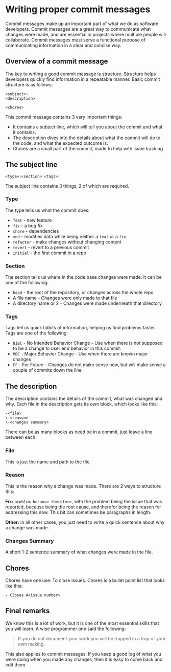 # Writing proper commit messages
Commit messages make up an important part of what we do as software developers. Commit messages are a great way to communicate what changes were made, and are essential in projects where multiple people will collaborate. Commit messages must serve a functional purpose of communicating information in a clear and concise way.

## Overview of a commit message
The key to writing a good commit message is structure. Structure helps developers quickly find information in a repeatable manner. Basic commit structure is as follows:

```
<subject>:
<description>

<chores>
```
This commit message contains 3 very important things:
- It contains a subject line, which will tell you about the commit and what it contains.
- The description dives into the details about what the commit will do to the code, and what the expected outcome is.
- Chores are a small part of the commit, made to help with issue tracking.

## The subject line
```
<type>:<section>:<tags>:
```

The subject line contains 3 things, 2 of which are required.

### Type
The type tells us what the commit does:
- `feat` - new feature
- `fix` - a bug fix
- `chore` - dependencies
- `mod` - modifies data while being neither a `feat` or a `fix`
- `refactor` - make changes without changing content
- `revert` - revert to a previous commit
- `initial` - the first commit in a repo

### Section
The section tells us where in the code base changes were made. It can be one of the following:
- `head` - the root of the repository, or changes across the whole repo
- A file name - Changes were only made to that file
- A directory name or 2 - Changes were made underneath that directory

### Tags
Tags tell us quick tidbits of information, helping us find problems faster. Tags are one of the following:

- `NIBC` - No Intended Behavior Change - Use when there is not supposed to be a change to user end behavior in this commit.
- `MBC` - Major Behavior Change - Use when there are known major changes
- `FF` - For Future - Changes do not make sense now, but will make sense a couple of commits down the line

## The description

The description contains the details of the commit, what was changed and why. Each file in the description gets its own block, which looks like this:

```
-<file>
\-<reason>
\-<changes summary>

```

There can be as many blocks as need be in a commit, just leave a line between each.

### File
This is just the name and path to the file.

### Reason
This is the reason why a change was made. There are 2 ways to structure this:

**Fix:** `problem because therefore`, with the problem being the issue that was reported, because being the root cause, and therefor being the reason for addressing this now. This bit can sometimes be paragraphs in length.

**Other:** in all other cases, you just need to write a quick sentence about why a change was made.

### Changes Summary
A short 1-2 sentence summary of what changes were made in the file.

## Chores
Chores have one use: To close issues. Chores is a bullet point list that looks like this:
```
- Closes #<issue number>
```

## Final remarks
We know this is a lot of work, but it is one of the most essential skills that you will learn. A wise programmer one said the following:

>If you do not document your work you will be trapped in a trap of your own making.

This also applies to commit messages. If you keep a good log of what you were doing when you made any changes, then it is easy to come back and edit them.
